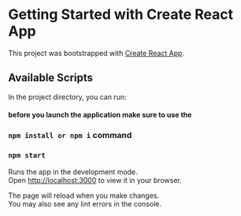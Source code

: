 # Getting Started with Create React App

This project was bootstrapped with [Create React App](https://github.com/facebook/create-react-app).

## Available Scripts

In the project directory, you can run:

#### before you launch the application make sure to use the 

### `npm install or npm i` command



### `npm start`

Runs the app in the development mode.\
Open [http://localhost:3000](http://localhost:3000) to view it in your browser.

The page will reload when you make changes.\
You may also see any lint errors in the console.

